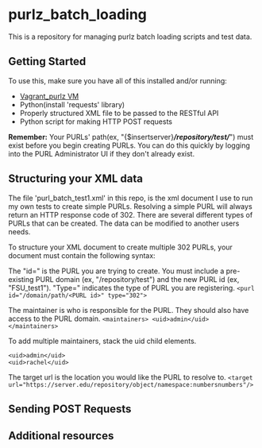 # purlz_batch_loading
This is a repository for managing purlz batch loading scripts and test data.


## Getting Started

To use this, make sure you have all of this installed and/or running:
- [Vagrant_purlz VM](https://github.com/fsulib/vagrant_purlz)
- Python(install 'requests' library)
- Properly structured XML file to be passed to the RESTful API
- Python script for making HTTP POST requests

**Remember:** Your PURLs' path(ex, "{$insertserver}**_/repository/test/_**") must exist before you begin creating PURLs. You can do this quickly by logging into the PURL Administrator UI if they don't already exist.

## Structuring your XML data

The file 'purl_batch_test1.xml' in this repo, is the xml document I use to run my own tests to create simple PURLs. Resolving a simple PURL will always return an HTTP response code of 302. There are several different types of PURLs that can be created. The data can be modified to another users needs.

To structure your XML document to create multiple 302 PURLs, your document must contain the following syntax:

The "id=" is the PURL you are trying to create. You must include a pre-existing PURL domain (ex, "/repository/test") and the new PURL id (ex, "FSU_test1"). "Type=" indicates the type of PURL you are registering.
`<purl id="/domain/path/<PURL id>" type="302">`

The maintainer is who is responsible for the PURL. They should also have access to the PURL domain.
`<maintainers> <uid>admin</uid> </maintainers>`

To add multiple maintainers, stack the uid child elements.
```
<uid>admin</uid>
<uid>rachel</uid>
```

The target url is the location you would like the PURL to resolve to.
`<target url="https://server.edu/repository/object/namespace:numbersnumbers"/>`


## Sending POST Requests

## Additional resources
